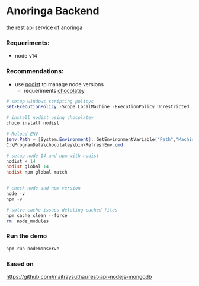 # Anoringa Backend
the rest api service of anoringa


### Requeriments:
- node v14
    
    
### Recommendations:
- use [nodist](https://chocolatey.org/install#individual) to manage node versions
  - requeriments [chocolatey](https://chocolatey.org/install#individual)

```Powershell
# setup windows scripting policys
Set-ExecutionPolicy -Scope LocalMachine -ExecutionPolicy Unrestricted

# install nodist using chocolatey
choco install nodist

# Reload ENV
$env:Path = [System.Environment]::GetEnvironmentVariable("Path","Machine") + ";" + [System.Environment]::GetEnvironmentVariable("Path","User")
C:\ProgramData\chocolatey\bin\RefreshEnv.cmd

# setup node 14 and npm with nodist
nodist + 14
nodist global 14
nodist npm global match


# check node and npm version
node -v
npm -v

# solve cache issues deleting cached files
npm cache clean --force
rm  node_modules
```


### Run the demo
```Powershell
npm run nodemonserve
```




### Based on
https://github.com/maitraysuthar/rest-api-nodejs-mongodb
